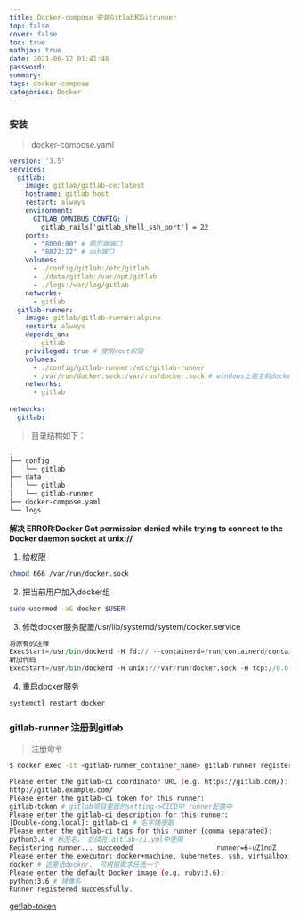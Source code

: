```yaml
---
title: Docker-compose 安装Gitlab和Gitrunner
top: false
cover: false
toc: true
mathjax: true
date: 2021-06-12 01:41:48
password:
summary:
tags: docker-compose
categories: Docker
---
```



### 安装
> docker-compose.yaml

```yaml
version: '3.5'
services:
  gitlab:
    image: gitlab/gitlab-ce:latest
    hostname: gitlab host
    restart: always
    environment:
      GITLAB_OMNIBUS_CONFIG: |
        gitlab_rails['gitlab_shell_ssh_port'] = 22
    ports:
      - "8000:80" # 网页端端口
      - "8822:22" # ssh端口
    volumes:
      - ./config/gitlab:/etc/gitlab
      - ./data/gitlab:/var/opt/gitlab
      - ./logs:/var/log/gitlab
    networks:
      - gitlab
  gitlab-runner:
    image: gitlab/gitlab-runner:alpine
    restart: always
    depends_on:
      - gitlab
    privileged: true # 使用root权限
    volumes:
      - ./config/gitlab-runner:/etc/gitlab-runner
      - /var/run/docker.sock:/var/run/docker.sock # windows上宿主机docker.sock路径://var/run/docker.sock      linux上宿主机docker.sock路径:/var/run/docker.sock 
    networks:
      - gitlab
 
networks:
  gitlab:

```

> 目录结构如下：

```sh
.
├── config
│   └── gitlab
├── data
│   └── gitlab
|   └── gitlab-runner
├── docker-compose.yaml
└── logs
```

**解决 ERROR:Docker Got permission denied while trying to connect to the Docker daemon socket at unix://**

1. 给权限
```sh
chmod 666 /var/run/docker.sock
```

2. 把当前用户加入docker组 
```sh
sudo usermod -aG docker $USER
```

3. 修改docker服务配置/usr/lib/systemd/system/docker.service
```python
将原有的注释
ExecStart=/usr/bin/dockerd -H fd:// --containerd=/run/containerd/containerd.sock
新加代码
ExecStart=/usr/bin/dockerd -H unix:///var/run/docker.sock -H tcp://0.0.0.0:2375
```

4. 重启docker服务
```sh
systemctl restart docker
```

### gitlab-runner 注册到gitlab
> 注册命令

```sh
$ docker exec -it <gitlab-runner_container_name> gitlab-runner register

Please enter the gitlab-ci coordinator URL (e.g. https://gitlab.com/):
http://gitlab.example.com/
Please enter the gitlab-ci token for this runner:
gitlab-token # gitlab项目里面的setting->CICD中 runner配置中
Please enter the gitlab-ci description for this runner:
[Double-dong.local]: gitlab-ci # 名字随便取
Please enter the gitlab-ci tags for this runner (comma separated):
python3.4 # 标签名， 后续在.gitlab-ci.yml中使用
Registering runner... succeeded                     runner=6-uZ1ndZ
Please enter the executor: docker+machine, kubernetes, ssh, virtualbox, docker-ssh, parallels, shell, docker-ssh+machine, custom, docker:
docker # 这里选docker， 可根据需求任选一个
Please enter the default Docker image (e.g. ruby:2.6):
python:3.6 # 镜像名
Runner registered successfully.
```

[getlab-token](/medias/files/getlab-token.png)



